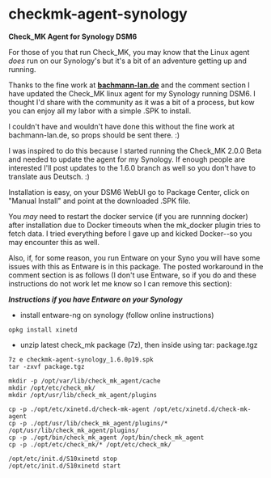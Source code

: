 # checkmk-agent-synology
**Check_MK Agent for Synology DSM6**

For those of you that run Check_MK, you may know that the Linux agent *does* run on our Synology's but it's a bit of an adventure getting up and running.

Thanks to the fine work at **[bachmann-lan.de](https://www.bachmann-lan.de/synology-dsm-6-check_mk-agent-paket/)** and the comment section I have updated the Check_MK linux agent for my Synology running DSM6.  I thought I'd share with the community as it was a bit of a process, but kow you can enjoy all my labor with a simple .SPK to install.

I couldn't have and wouldn't have done this without the fine work at bachmann-lan.de, so props should be sent there.  :)

I was inspired to do this because I started running the Check_MK 2.0.0 Beta and needed to update the agent for my Synology.  If enough people are interested I'll post updates to the 1.6.0 branch as well so you don't have to translate aus Deutsch.  :)

Installation is easy, on your DSM6 WebUI go to Package Center, click on "Manual Install" and point at the downloaded .SPK file.

You *may* need to restart the docker service (if you are runnning docker) after installation due to Docker timeouts when the mk_docker plugin tries to fetch data.  I tried everything before I gave up and kicked Docker--so you may encounter this as well.

Also, if, for some reason, you run Entware on your Syno you will have some issues with this as Entware is in this package.  The posted workaround in the comment section is as follows (I don't use Entware, so if you do and these instructions do not work let me know so I can remove this section):

***Instructions if you have Entware on your Synology***

* install entware-ng on synology (follow online instructions)
```
opkg install xinetd
```

* unzip latest check_mk package (7z), then inside using tar: package.tgz
```
7z e checkmk-agent-synology_1.6.0p19.spk
tar -zxvf package.tgz

mkdir -p /opt/var/lib/check_mk_agent/cache
mkdir /opt/etc/check_mk/
mkdir /opt/usr/lib/check_mk_agent/plugins

cp -p ./opt/etc/xinetd.d/check-mk-agent /opt/etc/xinetd.d/check-mk-agent
cp -p ./opt/usr/lib/check_mk_agent/plugins/* /opt/usr/lib/check_mk_agent/plugins/
cp -p ./opt/bin/check_mk_agent /opt/bin/check_mk_agent
cp -p ./opt/etc/check_mk/* /opt/etc/check_mk/

/opt/etc/init.d/S10xinetd stop
/opt/etc/init.d/S10xinetd start
```

